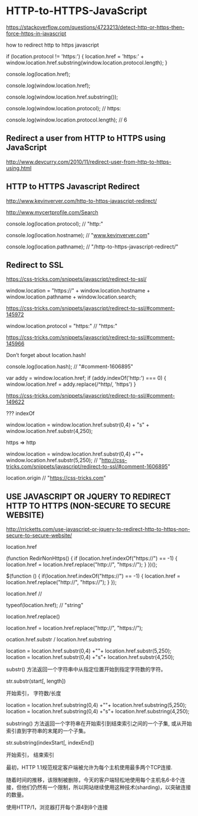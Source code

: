 # HTTP-to-HTTPS-JavaScript



https://stackoverflow.com/questions/4723213/detect-http-or-https-then-force-https-in-javascript





how to redirect http to https javascript


if (location.protocol != 'https:')
{
    location.href = 'https:' + window.location.href.substring(window.location.protocol.length);
}

console.log(location.href);

console.log(window.location.href);

console.log(window.location.href.substring());

console.log(window.location.protocol);
// https:

console.log(window.location.protocol.length);
// 6



## Redirect a user from HTTP to HTTPS using JavaScript

http://www.devcurry.com/2010/11/redirect-user-from-http-to-https-using.html


<script type="text/javascript">
    if (window.location.protocol == "http:") {
        var restOfUrl = window.location.href.substr(5);
        window.location = "https:" + restOfUrl;
    }
</script>


## HTTP to HTTPS Javascript Redirect

http://www.kevinverver.com/http-to-https-javascript-redirect/

http://www.mycertprofile.com/Search


<script type="text/javascript" language="javascript">

let protocol = location.protocol,
    hostname = location.hostname,
    pathname = location.pathname;

if (protocol == "http:"){ 
    protocol = "https:";
    location.replace(protocol + "//" + hostname + pathname); 
};

</script>

console.log(location.protocol);
// "http:"

console.log(location.hostname);
// "www.kevinverver.com"

console.log(location.pathname);
// "/http-to-https-javascript-redirect/"



## Redirect to SSL

https://css-tricks.com/snippets/javascript/redirect-to-ssl/



window.location = "https://" + window.location.hostname + window.location.pathname + window.location.search;


https://css-tricks.com/snippets/javascript/redirect-to-ssl/#comment-145972

window.location.protocol = "https:"
// "https:"



https://css-tricks.com/snippets/javascript/redirect-to-ssl/#comment-145966

Don’t forget about location.hash!

console.log(location.hash);
// "#comment-1606895"



var addy = window.location.href;
if (addy.indexOf('http:') === 0) {
    window.location.href = addy.replace(/^http/, 'https')
}


https://css-tricks.com/snippets/javascript/redirect-to-ssl/#comment-149622

??? indexOf





window.location = window.location.href.substr(0,4) + "s" + window.location.href.substr(4,250);


https => http

window.location = window.location.href.substr(0,4) +""+ window.location.href.substr(5,250);
// "http://css-tricks.com/snippets/javascript/redirect-to-ssl/#comment-1606895"




location.origin
// "https://css-tricks.com"



## USE JAVASCRIPT OR JQUERY TO REDIRECT HTTP TO HTTPS (NON-SECURE TO SECURE WEBSITE)

http://rricketts.com/use-javascript-or-jquery-to-redirect-http-to-https-non-secure-to-secure-website/



location.href



(function RedirNonHttps() {
    if (location.href.indexOf("https://") == -1) {
        location.href = location.href.replace("http://", "https://");
    }
})();


$(function () {
    if(location.href.indexOf("https://") == -1) { 
        location.href = location.href.replace("http://", "https://"); 
    }
});









location.href
// 

typeof(location.href);
// "string"



location.href.replace()

location.href = location.href.replace("http://", "https://"); 


ocation.href.substr / location.href.substring

location = location.href.substr(0,4) +""+ location.href.substr(5,250);
location = location.href.substr(0,4) +"s"+ location.href.substr(4,250);


substr() 方法返回一个字符串中从指定位置开始到指定字符数的字符。

str.substr(start[, length])

开始索引， 字符数/长度



location = location.href.substring(0,4) +""+ location.href.substring(5,250);
location = location.href.substring(0,4) +"s"+ location.href.substring(4,250);


substring() 方法返回一个字符串在开始索引到结束索引之间的一个子集, 或从开始索引直到字符串的末尾的一个子集。

str.substring(indexStart[, indexEnd])

开始索引， 结束索引






















最初，HTTP 1.1规范规定客户端被允许为每个主机使用最多两个TCP连接.

随着时间的推移，该限制被删除，今天的客户端轻松地使用每个主机名6-8个连接，但他们仍然有一个限制，所以网站继续使用这种技术(sharding)，以突破连接的数量。


使用HTTP/1，浏览器打开每个源4到8个连接

















